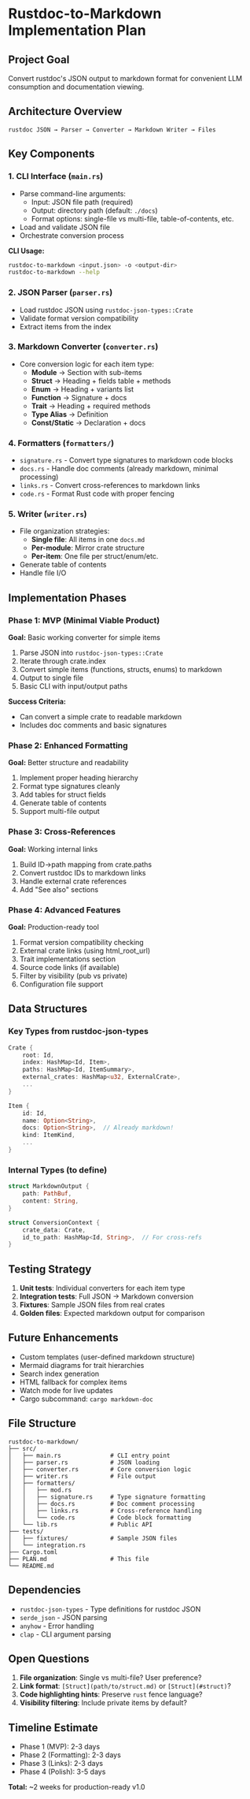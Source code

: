 # Rustdoc-to-Markdown Implementation Plan

## Project Goal
Convert rustdoc's JSON output to markdown format for convenient LLM consumption and documentation viewing.

## Architecture Overview

```
rustdoc JSON → Parser → Converter → Markdown Writer → Files
```

## Key Components

### 1. CLI Interface (`main.rs`)
- Parse command-line arguments:
  - Input: JSON file path (required)
  - Output: directory path (default: `./docs`)
  - Format options: single-file vs multi-file, table-of-contents, etc.
- Load and validate JSON file
- Orchestrate conversion process

**CLI Usage:**
```bash
rustdoc-to-markdown <input.json> -o <output-dir>
rustdoc-to-markdown --help
```

### 2. JSON Parser (`parser.rs`)
- Load rustdoc JSON using `rustdoc-json-types::Crate`
- Validate format version compatibility
- Extract items from the index

### 3. Markdown Converter (`converter.rs`)
- Core conversion logic for each item type:
  - **Module** → Section with sub-items
  - **Struct** → Heading + fields table + methods
  - **Enum** → Heading + variants list
  - **Function** → Signature + docs
  - **Trait** → Heading + required methods
  - **Type Alias** → Definition
  - **Const/Static** → Declaration + docs

### 4. Formatters (`formatters/`)
- `signature.rs` - Convert type signatures to markdown code blocks
- `docs.rs` - Handle doc comments (already markdown, minimal processing)
- `links.rs` - Convert cross-references to markdown links
- `code.rs` - Format Rust code with proper fencing

### 5. Writer (`writer.rs`)
- File organization strategies:
  - **Single file**: All items in one `docs.md`
  - **Per-module**: Mirror crate structure
  - **Per-item**: One file per struct/enum/etc.
- Generate table of contents
- Handle file I/O

## Implementation Phases

### Phase 1: MVP (Minimal Viable Product)
**Goal:** Basic working converter for simple items

1. Parse JSON into `rustdoc-json-types::Crate`
2. Iterate through crate.index
3. Convert simple items (functions, structs, enums) to markdown
4. Output to single file
5. Basic CLI with input/output paths

**Success Criteria:**
- Can convert a simple crate to readable markdown
- Includes doc comments and basic signatures

### Phase 2: Enhanced Formatting
**Goal:** Better structure and readability

1. Implement proper heading hierarchy
2. Format type signatures cleanly
3. Add tables for struct fields
4. Generate table of contents
5. Support multi-file output

### Phase 3: Cross-References
**Goal:** Working internal links

1. Build ID→path mapping from crate.paths
2. Convert rustdoc IDs to markdown links
3. Handle external crate references
4. Add "See also" sections

### Phase 4: Advanced Features
**Goal:** Production-ready tool

1. Format version compatibility checking
2. External crate links (using html_root_url)
3. Trait implementations section
4. Source code links (if available)
5. Filter by visibility (pub vs private)
6. Configuration file support

## Data Structures

### Key Types from rustdoc-json-types
```rust
Crate {
    root: Id,
    index: HashMap<Id, Item>,
    paths: HashMap<Id, ItemSummary>,
    external_crates: HashMap<u32, ExternalCrate>,
    ...
}

Item {
    id: Id,
    name: Option<String>,
    docs: Option<String>,  // Already markdown!
    kind: ItemKind,
    ...
}
```

### Internal Types (to define)
```rust
struct MarkdownOutput {
    path: PathBuf,
    content: String,
}

struct ConversionContext {
    crate_data: Crate,
    id_to_path: HashMap<Id, String>,  // For cross-refs
}
```

## Testing Strategy

1. **Unit tests**: Individual converters for each item type
2. **Integration tests**: Full JSON → Markdown conversion
3. **Fixtures**: Sample JSON files from real crates
4. **Golden files**: Expected markdown output for comparison

## Future Enhancements

- Custom templates (user-defined markdown structure)
- Mermaid diagrams for trait hierarchies
- Search index generation
- HTML fallback for complex items
- Watch mode for live updates
- Cargo subcommand: `cargo markdown-doc`

## File Structure

```
rustdoc-to-markdown/
├── src/
│   ├── main.rs              # CLI entry point
│   ├── parser.rs            # JSON loading
│   ├── converter.rs         # Core conversion logic
│   ├── writer.rs            # File output
│   ├── formatters/
│   │   ├── mod.rs
│   │   ├── signature.rs     # Type signature formatting
│   │   ├── docs.rs          # Doc comment processing
│   │   ├── links.rs         # Cross-reference handling
│   │   └── code.rs          # Code block formatting
│   └── lib.rs               # Public API
├── tests/
│   ├── fixtures/            # Sample JSON files
│   └── integration.rs
├── Cargo.toml
├── PLAN.md                  # This file
└── README.md
```

## Dependencies

- `rustdoc-json-types` - Type definitions for rustdoc JSON
- `serde_json` - JSON parsing
- `anyhow` - Error handling
- `clap` - CLI argument parsing

## Open Questions

1. **File organization**: Single vs multi-file? User preference?
2. **Link format**: `[Struct](path/to/struct.md)` or `[Struct](#struct)`?
3. **Code highlighting hints**: Preserve `rust` fence language?
4. **Visibility filtering**: Include private items by default?

## Timeline Estimate

- Phase 1 (MVP): 2-3 days
- Phase 2 (Formatting): 2-3 days
- Phase 3 (Links): 2-3 days
- Phase 4 (Polish): 3-5 days

**Total:** ~2 weeks for production-ready v1.0
